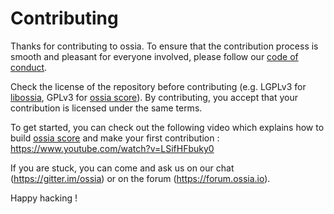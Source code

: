 # Contributing

Thanks for contributing to ossia.
To ensure that the contribution process is smooth and pleasant for everyone involved, 
please follow our [code of conduct](https://github.com/ossia/.github/tree/CODE_OF_CONDUCT.md).

Check the license of the repository before contributing (e.g. LGPLv3 for [libossia](https://github.com/ossia/libossia), GPLv3 for [ossia score](https://github.com/ossia/score)).
By contributing, you accept that your contribution is licensed under the same terms.

To get started, you can check out the following video which explains how to build 
[ossia score](https://github.com/ossia/score) and make your first contribution : https://www.youtube.com/watch?v=LSifHFbuky0

If you are stuck, you can come and ask us on our chat (https://gitter.im/ossia) or on the forum (https://forum.ossia.io).

Happy hacking ! 
